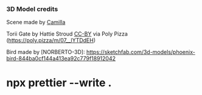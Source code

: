 ### 3D Model credits

Scene made by [Camilla](https://instagram.com/belyakova.dsn)

Torii Gate by Hattie Stroud [CC-BY](https://creativecommons.org/licenses/by/3.0/) via Poly Pizza (https://poly.pizza/m/07__lYTDdEH)

Bird made by [NORBERTO-3D]: https://sketchfab.com/3d-models/phoenix-bird-844ba0cf144a413ea92c779f18912042


# npx prettier --write .
